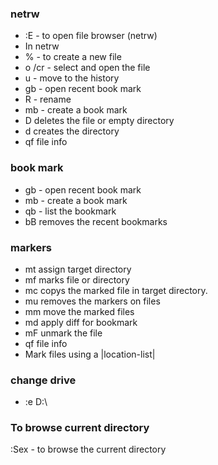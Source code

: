 
### netrw
- :E - to open file browser (netrw)  
- In netrw  
-  % - to create a new file
-  o /cr - select and open the file
-  u  - move to the history
-  gb - open recent book mark
-  R  - rename
-  mb - create a book mark
-  D deletes the file or empty directory
-  d creates the directory
-  qf file info
### book mark
-  gb - open recent book mark
-  mb - create a book mark
-  qb  - list the bookmark
-  bB removes the recent bookmarks

### markers
 - mt assign target directory
 - mf marks file or directory
 - mc copys the marked file in target directory.
 - mu removes the markers on files
 - mm move the marked files
 - md apply diff for bookmark
 - mF unmark the file
 - qf file info
 - Mark files using a |location-list|
### change drive
 - :e D:\
### To browse current directory
:Sex -  to browse the current directory
